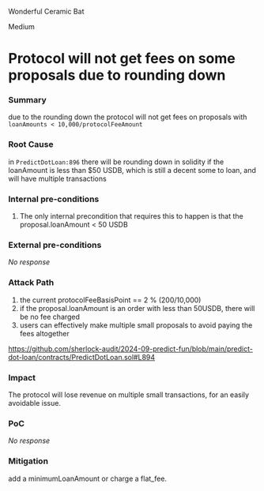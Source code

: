 Wonderful Ceramic Bat

Medium

# Protocol will not get fees on some proposals due to rounding down

### Summary

due to the rounding down the protocol will not get fees on proposals with `loanAmounts < 10,000/protocolFeeAmount`

### Root Cause

in `PredictDotLoan:896` there will be rounding down in solidity if the loanAmount is less than $50 USDB, which is still a decent some to loan, and will have multiple transactions

### Internal pre-conditions

1. The only internal precondition that requires this to happen is that the proposal.loanAmount < 50 USDB

### External pre-conditions

_No response_

### Attack Path

1. the current protocolFeeBasisPoint == 2 % (200/10,000)
3. if the proposal.loanAmount is an order with less than 50USDB, there will be no fee charged
4. users can effectively make multiple small proposals to avoid paying the fees altogether

https://github.com/sherlock-audit/2024-09-predict-fun/blob/main/predict-dot-loan/contracts/PredictDotLoan.sol#L894

### Impact

The protocol will lose revenue on multiple small transactions, for an easily avoidable issue.

### PoC

_No response_

### Mitigation

add a minimumLoanAmount or charge a flat_fee.